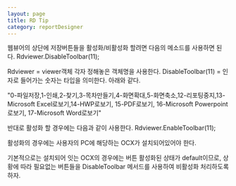 ```yaml
---
layout: page
title: RD Tip
category: reportDesigner
---
```


웹뷰어의 상단에 저장버튼들을 활성화/비활성화 할려면 다음의 메소드를 사용하면 된다.
Rdviewer.DisableToolbar(11);

Rdviewer  = viewer객체 각자 정해놓은 객체명을 사용한다.
DisableToolbar(11) = 인자로 들어가는 숫자는 타입을 의미한다. 아래와 같다.

"0-파일저장,1-인쇄,2-찾기,3-목차만들기,4-화면확대,5-화면축소,12-리포팅중지,13-Microsoft Excel로보기,14-HWP로보기, 15-PDF로보기, 16-Microsoft Powerpoint로보기, 17-Microsoft Word로보기"

반대로 활성화 할 경우에는 다음과 같이 사용한다.
Rdviewer.EnableToolbar(11);
  
활성화의 경우에는 사용자의 PC에 해당하는 OCX가 설치되어있어야 한다. 
  
기본적으로는 설치되어 잇는 OCX의 경우에는 버튼 활성화된 상태가 default이므로, 
상황에 따라 필요없는 버튼들을 DisableToolbar 메서드를 사용하여 비활성화 처리하도록 하자.
